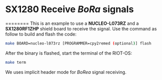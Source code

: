 # SX1280 Receive *BoRa* signals
========
This is an example to use a **NUCLEO-L073RZ** and a **SX1280RF1ZHP** shield board to receive the signal. 
Use the command as follow to build and flash the code:
```bash
make BOARD=nucleo-l073rz [PROGRAMMER=cpy2remed (optional)] flash
```
After the binary is flashed, start the terminal of the RIOT-OS:
```bash
make term
```
We uses implicit header mode for *BoRea* signal receiving.
